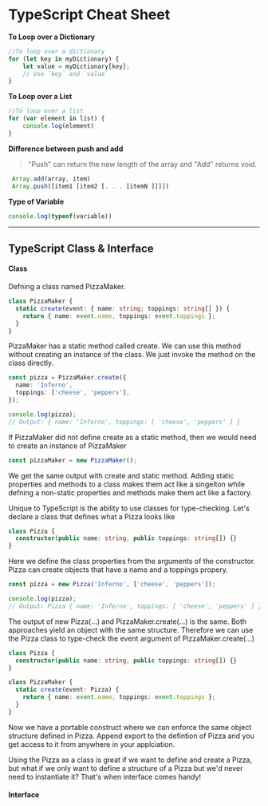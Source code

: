 # TypeScript Cheat Sheet

**To Loop over a Dictionary**
```ts
//To loop over a dictionary
for (let key in myDictionary) {
    let value = myDictionary[key];
    // Use `key` and `value`
}


```


**To Loop over a List**
```ts
//To loop over a list
for (var element in list) {
    console.log(element)
}


```

**Difference between push and add**
> "Push" can return the new length of the array and "Add" returns void.
```ts
 Array.add(array, item)
 Array.push([item1 [item2 [. . . [itemN ]]]])
 ```

**Type of Variable**
```ts
console.log(typeof(variable))
 ```
 
 ---
 
## TypeScript Class & Interface
#### Class
Defning a class named PizzaMaker. 
```ts
class PizzaMaker {
  static create(event: { name: string; toppings: string[] }) {
    return { name: event.name, toppings: event.toppings };
  }
} 
```
PizzaMaker has a static method called create. We can use this method without creating an instance of the class.
We just invoke the method on the class directly.
```ts
const pizza = PizzaMaker.create({
  name: 'Inferno',
  toppings: ['cheese', 'peppers'],
});

console.log(pizza);
// Output: { name: 'Inferno', toppings: [ 'cheese', 'peppers' ] }
```
If PizzaMaker did not define create as a static method, then we would need to create an instance of PizzaMaker
```ts
const pizzaMaker = new PizzaMaker();
```
We get the same output with create and static method. Adding static properties and methods to a class makes them act like a singelton while defning a non-static properties and methods make them act like a factory. 

Unique to TypeScript is the ability to use classes for type-checking. Let's declare a class that defines what a Pizza looks like
```ts
class Pizza {
  constructor(public name: string, public toppings: string[]) {}
}
```
Here we define the class properties from the arguments of the constructor. Pizza can create objects that have a name and a toppings propery.

```ts
const pizza = new Pizza('Inferno', ['cheese', 'peppers']);

console.log(pizza);
// Output: Pizza { name: 'Inferno', toppings: [ 'cheese', 'peppers' ] }
```
The output of new Pizza(...) and PizzaMaker.create(...) is the same. Both approaches yield an object with the same structure.
Therefore we can use the Pizza class to type-check the event argument of PizzaMaker.create(...)
```ts
class Pizza {
  constructor(public name: string, public toppings: string[]) {}
}

class PizzaMaker {
  static create(event: Pizza) {
    return { name: event.name, toppings: event.toppings };
  }
}
```
Now we have a portable construct where we can enforce the same object structure defined in Pizza. 
Append export to the defintion of Pizza and you get access to it from anywhere in your applciation.

Using the Pizza as a class is great if we want to define and create a Pizza, but what if we only want to define a structure of a Pizza but we'd never need to instantiate it? That's when interface comes handy!


#### Interface

